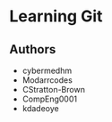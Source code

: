 # Learning Git






















## 	Authors
- cybermedhm
- Modarrcodes
- CStratton-Brown
- CompEng0001
- kdadeoye
